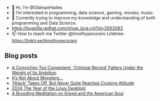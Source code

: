 - 👋 Hi, I’m @OldmanHades
- 👀 I’m interested in programming, data science, gaming, movies, music.
- 🌱 Currently trying to improve my knowledge and understanding of both programming and Data Science.
- https://bugzilla.redhat.com/show_bug.cgi?id=2002083
- 📫 How to reach me Twitter @timothypecoraro
Linktree: https://linktr.ee/timothypecoraro

## Blog posts
<!-- BLOG-POST-LIST:START -->
- [A Conviction Too Convenient: ‘Criminal Record’ Falters Under the Weight of Its Ambition](https://medium.com/@timothypecoraro/a-conviction-too-convenient-criminal-record-falters-under-the-weight-of-its-ambition-b132e17402c6?source=rss-5097f5c9b801------2)
- [It’s Not About Monsters…](https://medium.com/@timothypecoraro/its-not-about-monsters-62db7923b4fa?source=rss-5097f5c9b801------2)
- [‘Hijack’ Takes Off, But Never Quite Reaches Cruising Altitude](https://medium.com/@timothypecoraro/hijack-takes-off-but-never-quite-reaches-cruising-altitude-84377618e969?source=rss-5097f5c9b801------2)
- [2024 The Year of the Linux Desktop!](https://medium.com/@timothypecoraro/2024-the-year-of-the-linux-desktop-c490af54b621?source=rss-5097f5c9b801------2)
- [A Brooding Meditation on Greed and the American Soul](https://medium.com/@timothypecoraro/a-brooding-meditation-on-greed-and-the-american-soul-9c768809a722?source=rss-5097f5c9b801------2)
<!-- BLOG-POST-LIST:END -->
